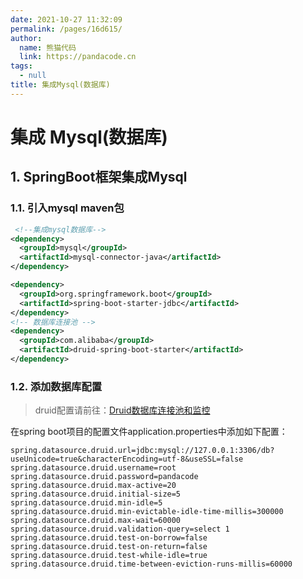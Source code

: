 ```yaml
---
date: 2021-10-27 11:32:09
permalink: /pages/16d615/
author: 
  name: 熊猫代码
  link: https://pandacode.cn
tags: 
  - null
title: 集成Mysql(数据库)
---
```


# 集成 Mysql(数据库)

## 1. SpringBoot框架集成Mysql

### 1.1. 引入mysql maven包

```xml
 <!--集成mysql数据库-->
<dependency>
  <groupId>mysql</groupId>
  <artifactId>mysql-connector-java</artifactId>
</dependency>

<dependency>
  <groupId>org.springframework.boot</groupId>
  <artifactId>spring-boot-starter-jdbc</artifactId>
</dependency>
<!-- 数据库连接池 -->
<dependency>
  <groupId>com.alibaba</groupId>
  <artifactId>druid-spring-boot-starter</artifactId>
</dependency>
```

### 1.2. 添加数据库配置

> druid配置请前往：[Druid数据库连接池和监控](/pages/9dc827/)

在spring boot项目的配置文件application.properties中添加如下配置：

```properties
spring.datasource.druid.url=jdbc:mysql://127.0.0.1:3306/db?useUnicode=true&characterEncoding=utf-8&useSSL=false
spring.datasource.druid.username=root
spring.datasource.druid.password=pandacode
spring.datasource.druid.max-active=20
spring.datasource.druid.initial-size=5
spring.datasource.druid.min-idle=5
spring.datasource.druid.min-evictable-idle-time-millis=300000
spring.datasource.druid.max-wait=60000
spring.datasource.druid.validation-query=select 1
spring.datasource.druid.test-on-borrow=false
spring.datasource.druid.test-on-return=false
spring.datasource.druid.test-while-idle=true
spring.datasource.druid.time-between-eviction-runs-millis=60000
```

